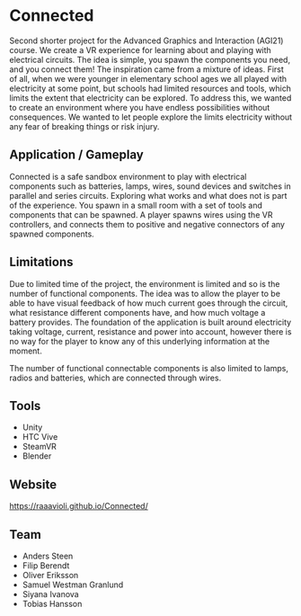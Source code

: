 # Connected
Second shorter project for the Advanced Graphics and Interaction (AGI21) course. We create a VR experience for learning about and playing with electrical circuits. The idea is simple, you spawn the components you need, and you connect them! The inspiration came from a mixture of ideas. First of all, when we were younger in elementary school ages we all played with electricity at some point, but schools had limited resources and tools, which limits the extent that electricity can be explored. To address this, we wanted to create an environment where you have endless possibilities without consequences. We wanted to let people explore the limits electricity without any fear of breaking things or risk injury. 

## Application / Gameplay
Connected is a safe sandbox environment to play with electrical components such as batteries, lamps, wires, sound devices and switches in parallel and series circuits. Exploring what works and what does not is part of the experience. You spawn in a small room with a set of tools and components that can be spawned. A player spawns wires using the VR controllers, and connects them to positive and negative connectors of any spawned components.

## Limitations
Due to limited time of the project, the environment is limited and so is the number of functional components. The idea was to allow the player to be able to have visual feedback of how much current goes through the circuit, what resistance different components have, and how much voltage a battery provides. The foundation of the application is built around electricity taking voltage, current, resistance and power into account, however there is no way for the player to know any of this underlying information at the moment.

The number of functional connectable components is also limited to lamps, radios and batteries, which are connected through wires.

## Tools
- Unity
- HTC Vive
- SteamVR
- Blender

## Website 
https://raaavioli.github.io/Connected/

## Team
- Anders Steen
- Filip Berendt
- Oliver Eriksson
- Samuel Westman Granlund
- Siyana Ivanova
- Tobias Hansson

